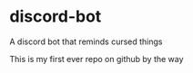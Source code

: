 # discord-bot
A discord bot that reminds cursed things

This is my first ever repo on github by the way 
